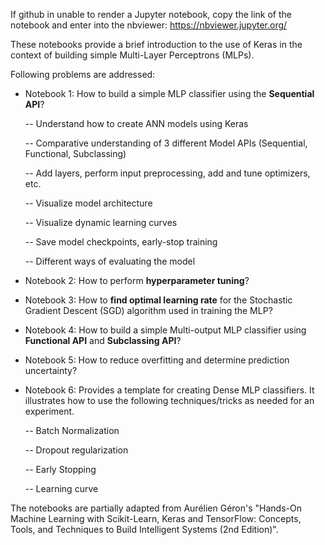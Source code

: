 If github in unable to render a Jupyter notebook, copy the link of the notebook and enter into the nbviewer: https://nbviewer.jupyter.org/

These notebooks provide a brief introduction to the use of Keras in the context of building simple Multi-Layer Perceptrons (MLPs). 

Following problems are addressed:

- Notebook 1: How to build a simple MLP classifier using the **Sequential API**?
  
  -- Understand how to create ANN models using Keras
  
  -- Comparative understanding of 3 different Model APIs (Sequential, Functional, Subclassing)
  
  -- Add layers, perform input preprocessing, add and tune optimizers, etc.
  
  -- Visualize model architecture
  
  -- Visualize dynamic learning curves
  
  -- Save model checkpoints, early-stop training
  
  -- Different ways of evaluating the model


- Notebook 2: How to perform **hyperparameter tuning**? 

- Notebook 3: How to **find optimal learning rate** for the Stochastic Gradient Descent (SGD) algorithm used in training the MLP? 

- Notebook 4: How to build a simple Multi-output MLP classifier using **Functional API** and **Subclassing API**?

- Notebook 5: How to reduce overfitting and determine prediction uncertainty?

- Notebook 6: Provides a template for creating Dense MLP classifiers. It illustrates how to use the following techniques/tricks as needed for an experiment.

    -- Batch Normalization

    -- Dropout regularization

    -- Early Stopping

    -- Learning curve


The notebooks are partially adapted from Aurélien Géron's "Hands-On Machine Learning with Scikit-Learn, Keras and TensorFlow: Concepts, Tools, and Techniques to Build Intelligent Systems (2nd Edition)". 
